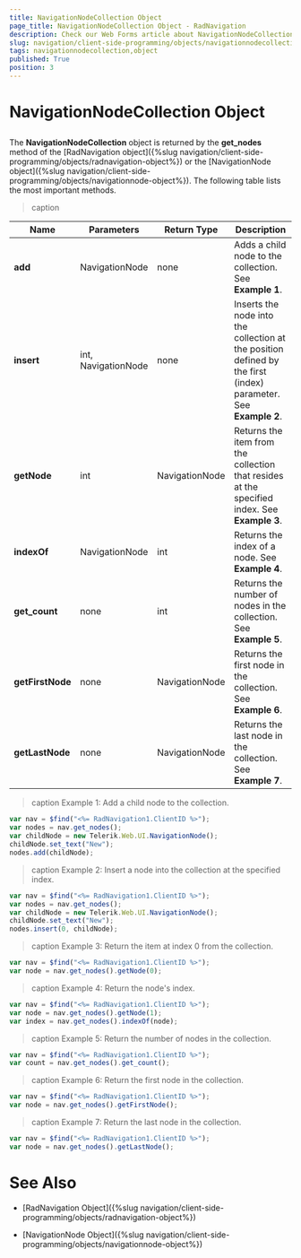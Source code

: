 ```yaml
---
title: NavigationNodeCollection Object
page_title: NavigationNodeCollection Object - RadNavigation
description: Check our Web Forms article about NavigationNodeCollection Object.
slug: navigation/client-side-programming/objects/navigationnodecollection-object
tags: navigationnodecollection,object
published: True
position: 3
---
```


# NavigationNodeCollection Object

## 

The **NavigationNodeCollection** object is returned by the **get_nodes** method of the [RadNavigation object]({%slug navigation/client-side-programming/objects/radnavigation-object%}) or the [NavigationNode object]({%slug navigation/client-side-programming/objects/navigationnode-object%}). The following table lists the most important methods.


>caption  

| Name | Parameters | Return Type | Description |
| ------ | ------ | ------ | ------ |
| **add** |NavigationNode|none|Adds a child node to the collection. See **Example 1**.|
|  **insert**  | int, NavigationNode | none | Inserts the node into the collection at the position defined by the first (index) parameter. See **Example 2**.|
|  **getNode**  | int | NavigationNode | Returns the item from the collection that resides at the specified index. See **Example 3**.|
|  **indexOf**  | NavigationNode | int | Returns the index of a node. See **Example 4**.|
|  **get_count**  | none | int | Returns the number of nodes in the collection. See **Example 5**.|
|  **getFirstNode**  | none | NavigationNode | Returns the first node in the collection. See **Example 6**.|
|  **getLastNode**  | none | NavigationNode | Returns the last node in the collection. See **Example 7**.|



>caption Example 1: Add a child node to the collection.
````JavaScript
var nav = $find("<%= RadNavigation1.ClientID %>");
var nodes = nav.get_nodes();
var childNode = new Telerik.Web.UI.NavigationNode();
childNode.set_text("New");
nodes.add(childNode);		
````


>caption Example 2: Insert a node into the collection at the specified index. 
````JavaScript
var nav = $find("<%= RadNavigation1.ClientID %>");
var nodes = nav.get_nodes();
var childNode = new Telerik.Web.UI.NavigationNode();
childNode.set_text("New");
nodes.insert(0, childNode);		
````


>caption Example 3: Return the item at index 0 from the collection. 
````JavaScript
var nav = $find("<%= RadNavigation1.ClientID %>");
var node = nav.get_nodes().getNode(0);		
````


>caption Example 4: Return the node's index.
````JavaScript
var nav = $find("<%= RadNavigation1.ClientID %>");
var node = nav.get_nodes().getNode(1);
var index = nav.get_nodes().indexOf(node);	
````


>caption Example 5: Return the number of nodes in the collection. 
````JavaScript
var nav = $find("<%= RadNavigation1.ClientID %>");
var count = nav.get_nodes().get_count();			
````


>caption Example 6: Return the first node in the collection.
````JavaScript
var nav = $find("<%= RadNavigation1.ClientID %>");
var node = nav.get_nodes().getFirstNode();			
````


>caption Example 7: Return the last node in the collection.
````JavaScript
var nav = $find("<%= RadNavigation1.ClientID %>");
var node = nav.get_nodes().getLastNode();		
````


# See Also

 * [RadNavigation Object]({%slug navigation/client-side-programming/objects/radnavigation-object%})

 * [NavigationNode Object]({%slug navigation/client-side-programming/objects/navigationnode-object%})


